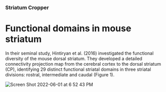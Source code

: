 ### Striatum Cropper

# Functional domains in mouse striatum

In their seminal study, Hintiryan et al. (2016) investigated the functional diversity of the mouse dorsal striatum. 
They developed a detailed connectivity projection map from the cerebral cortex to the dorsal striatum (CP), 
identifying 29 distinct functional striatal domains in three striatal divisions: rostral, intermediate and caudal (Figure 1).

![Screen Shot 2022-06-01 at 6 52 43 PM](https://user-images.githubusercontent.com/19292138/171459024-5bc51455-8835-44ea-98fe-f1c325eecfd8.png)

